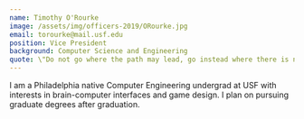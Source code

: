 ```yaml
---
name: Timothy O'Rourke
image: /assets/img/officers-2019/ORourke.jpg
email: torourke@mail.usf.edu
position: Vice President
background: Computer Science and Engineering
quote: \"Do not go where the path may lead, go instead where there is no path and leave a trail.\" – Ralph Waldo Emerson
---
```

I am a Philadelphia native Computer Engineering undergrad at USF with interests in brain-computer interfaces and game design. I plan on pursuing graduate degrees after graduation.